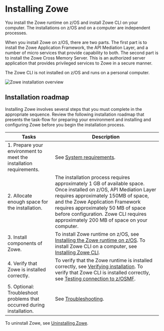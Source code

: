 # Installing Zowe

You install the Zowe runtime on z/OS and install Zowe CLI on your computer. The installations on z/OS and on a computer are independent processes.

When you install Zowe on z/OS, there are two parts. The first part is to install the Zowe Application Framework, the API Mediation Layer, and a number of micro services that provide capability to both. The second part is to install the Zowe Cross Memory Server. This is an authorized server application that provides privileged services to Zowe in a secure manner. 

The Zowe CLI is not installed on z/OS and runs on a personal computer.  

![Zowe installation overview](../images/common/zowe-install-location.png)

## Installation roadmap

Installing Zowe involves several steps that you must complete in the appropriate sequence. Review the following installation roadmap that presents the task-flow for preparing your environment and installing and configuring Zowe before you begin the installation process.

| Tasks | Description
| --- | ---
| 1. Prepare your environment to meet the installation requirements. | See [System requirements](systemrequirements.md).
| 2. Allocate enough space for the installation. |  The installation process requires approximately 1 GB of available space. Once installed on z/OS, API Mediation Layer requires approximately 150MB of space, and the Zowe Application Framework requires approximately 50 MB of space before configuration. Zowe CLI requires approximately 200 MB of space on your computer.
| 3. Install components of Zowe. | To install Zowe runtime on z/OS, see [Installing the Zowe runtime on z/OS](install-zos.md). To install Zowe CLI on a computer, see [Installing Zowe CLI](cli-installcli.md).
| 4. Verify that Zowe is installed correctly. | To verify that the Zowe runtime is installed correctly, see [Verifying installation](install-zos.md#verifying-installation). To verify that Zowe CLI is installed correctly, see [Testing connection to z/OSMF](cli-installcli.md#testing-zowe-cli-connection-to-z-osmf).
| 5. Optional: Troubleshoot problems that occurred during installation. | See [Troubleshooting](../troubleshoot/troubleshooting.md).

To uninstall Zowe, see [Uninstalling Zowe](uninstall.md).